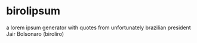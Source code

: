 # birolipsum
a lorem ipsum generator with quotes from unfortunately brazilian president Jair Bolsonaro (biroliro)
